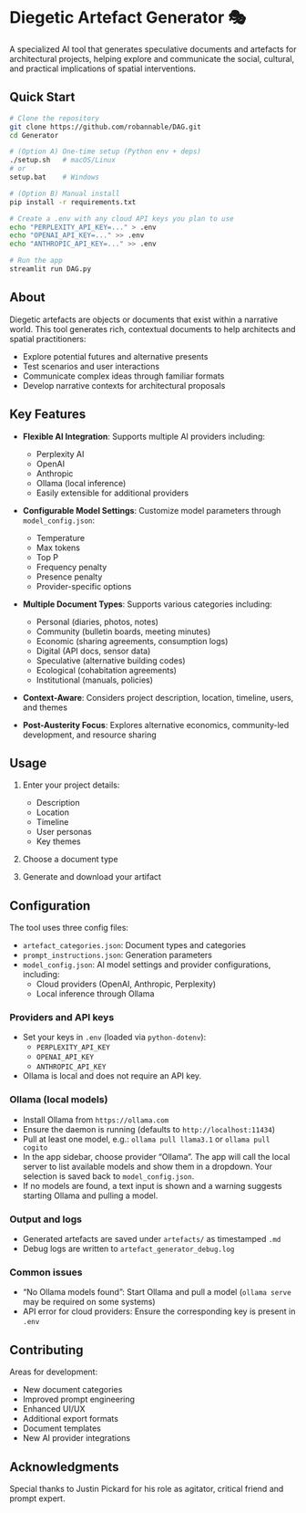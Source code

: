 # Diegetic Artefact Generator 🎭

A specialized AI tool that generates speculative documents and artefacts for architectural projects, helping explore and communicate the social, cultural, and practical implications of spatial interventions.

## Quick Start

```bash
# Clone the repository
git clone https://github.com/robannable/DAG.git
cd Generator

# (Option A) One-time setup (Python env + deps)
./setup.sh   # macOS/Linux
# or
setup.bat    # Windows

# (Option B) Manual install
pip install -r requirements.txt

# Create a .env with any cloud API keys you plan to use
echo "PERPLEXITY_API_KEY=..." > .env
echo "OPENAI_API_KEY=..." >> .env
echo "ANTHROPIC_API_KEY=..." >> .env

# Run the app
streamlit run DAG.py
```

## About

Diegetic artefacts are objects or documents that exist within a narrative world. This tool generates rich, contextual documents to help architects and spatial practitioners:

- Explore potential futures and alternative presents
- Test scenarios and user interactions
- Communicate complex ideas through familiar formats
- Develop narrative contexts for architectural proposals

## Key Features

- **Flexible AI Integration**: Supports multiple AI providers including:
  - Perplexity AI
  - OpenAI
  - Anthropic
  - Ollama (local inference)
  - Easily extensible for additional providers
- **Configurable Model Settings**: Customize model parameters through `model_config.json`:
  - Temperature
  - Max tokens
  - Top P
  - Frequency penalty
  - Presence penalty
  - Provider-specific options
- **Multiple Document Types**: Supports various categories including:
  - Personal (diaries, photos, notes)
  - Community (bulletin boards, meeting minutes)
  - Economic (sharing agreements, consumption logs)
  - Digital (API docs, sensor data)
  - Speculative (alternative building codes)
  - Ecological (cohabitation agreements)
  - Institutional (manuals, policies)

- **Context-Aware**: Considers project description, location, timeline, users, and themes
- **Post-Austerity Focus**: Explores alternative economics, community-led development, and resource sharing

## Usage

1. Enter your project details:
   - Description
   - Location
   - Timeline
   - User personas
   - Key themes

2. Choose a document type
3. Generate and download your artifact

## Configuration

The tool uses three config files:
- `artefact_categories.json`: Document types and categories
- `prompt_instructions.json`: Generation parameters
- `model_config.json`: AI model settings and provider configurations, including:
  - Cloud providers (OpenAI, Anthropic, Perplexity)
  - Local inference through Ollama

### Providers and API keys

- Set your keys in `.env` (loaded via `python-dotenv`):
  - `PERPLEXITY_API_KEY`
  - `OPENAI_API_KEY`
  - `ANTHROPIC_API_KEY`
- Ollama is local and does not require an API key.

### Ollama (local models)

- Install Ollama from `https://ollama.com`
- Ensure the daemon is running (defaults to `http://localhost:11434`)
- Pull at least one model, e.g.: `ollama pull llama3.1` or `ollama pull cogito`
- In the app sidebar, choose provider “Ollama”. The app will call the local server to list available models and show them in a dropdown. Your selection is saved back to `model_config.json`.
- If no models are found, a text input is shown and a warning suggests starting Ollama and pulling a model.

### Output and logs

- Generated artefacts are saved under `artefacts/` as timestamped `.md`
- Debug logs are written to `artefact_generator_debug.log`

### Common issues

- “No Ollama models found”: Start Ollama and pull a model (`ollama serve` may be required on some systems)
- API error for cloud providers: Ensure the corresponding key is present in `.env`

## Contributing

Areas for development:
- New document categories
- Improved prompt engineering
- Enhanced UI/UX
- Additional export formats
- Document templates
- New AI provider integrations

## Acknowledgments

Special thanks to Justin Pickard for his role as agitator, critical friend and prompt expert.